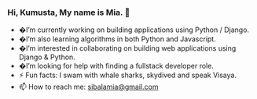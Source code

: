 ### Hi, Kumusta, My name is Mia. 👋

<!-- **msibala/msibala** is a ✨ _special_ ✨ repository because its `README.md` (this file) appears on your GitHub profile.

Here are some ideas to get you started: -->

- �I’m currently working on building applications using Python / Django.
- �I’m also learning algorithms in both Python and Javascript.
- �I’m interested in collaborating on building web applications using Django & Python.
- �I’m looking for help with finding a fullstack developer role.
- ⚡ Fun facts: I swam with whale sharks, skydived and speak Visaya.
- 📫 How to reach me: sibalamia@gmail.com

